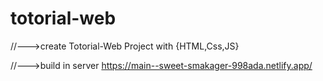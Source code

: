 # totorial-web
//--->create Totorial-Web Project with {HTML,Css,JS}


//--->build in server 
https://main--sweet-smakager-998ada.netlify.app/
